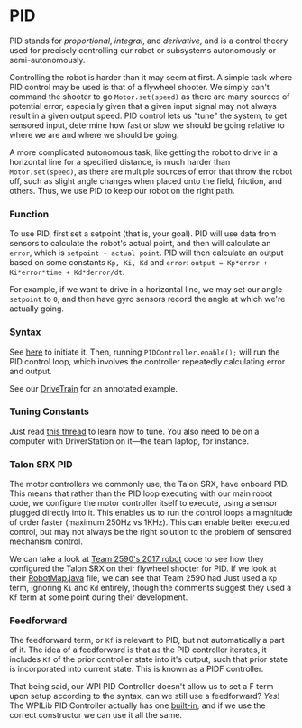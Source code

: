 # PID

PID stands for *proportional*, *integral*, and *derivative*, and is a control theory used for precisely controlling our robot or subsystems autonomously or semi-autonomously. 

Controlling the robot is harder than it may seem at first. A simple task where PID control may be used is that of a flywheel shooter.  We simply can't command the shooter to go `Motor.set(speed)` as there are many sources of potential error, especially given that a given input signal may not always result in a given output speed.  PID control lets us "tune" the system, to get sensored input, determine how fast or slow we should be going relative to where we are and where we should be going.

A more complicated autonomous task, like getting the robot to drive in a horizontal line for a specified distance, is much harder than `Motor.set(speed)`, as there are multiple sources of error that throw the robot off, such as slight angle changes when placed onto the field, friction, and others. Thus, we use PID to keep our robot on the right path.

### Function

To use PID, first set a setpoint (that is, your goal). PID will use data from sensors to calculate the robot's actual point,
and then will calculate an `error`, which is `setpoint - actual point`. PID will then calculate an output based on some 
constants `Kp, Ki, Kd` and `error`: `output = Kp*error + Ki*error*time + Kd*derror/dt`. 

For example, if we want to drive in a horizontal line, we may set our angle `setpoint` to `0`, and then have gyro sensors 
record the angle at which we're actually going. 

### Syntax

See [here](http://first.wpi.edu/FRC/roborio/release/docs/java/edu/wpi/first/wpilibj/PIDController.html) to initiate it.
Then, running `PIDController.enable();` will run the PID control loop, which involves the controller repeatedly calculating 
error and output. 

See our [DriveTrain](https://github.com/FRC1257/2018JavaRewrite/blob/master/src/main/java/org/usfirst/frc/team1257/robot/subsystems/DriveTrain.java)
for an annotated example.

### Tuning Constants

Just read [this thread](https://robotics.stackexchange.com/questions/167/what-are-good-strategies-for-tuning-pid-loops) to learn how to tune. You also need to be on a computer with DriverStation on it—the team laptop, for instance.


### Talon SRX PID

The motor controllers we commonly use, the Talon SRX, have onboard PID.  This means that rather than the PID loop executing with our main robot code, we configure the motor controller itself to execute, using a sensor plugged directly into it.  This enables us to run the control loops a magnitude of order faster (maximum 250Hz vs 1KHz).  This can enable better executed control, but may not always be the right solution to the problem of sensored mechanism control.

We can take a look at [Team 2590's 2017 robot](https://github.com/Team2590/FRC2590-2017/blob/master/src/org/usfirst/frc/team2590/subsystem/Shooter.java#L63) code to see how they configured the Talon SRX on their flywheel shooter for PID.  If we look at their [RobotMap.java](https://github.com/Team2590/FRC2590-2017/blob/master/src/org/usfirst/frc/team2590/robot/RobotMap.java#L35) file, we can see that Team 2590 had Just used a `Kp` term, ignoring `Ki` and `Kd` entirely, though the comments suggest they used a `Kf` term at some point during their development.

### Feedforward

The feedforward term, or `Kf` is relevant to PID, but not automatically a part of it.  The idea of a feedforward is that as the PID controller iterates, it includes `Kf` of the prior controller state into it's output, such that prior state is incorporated into current state.  This is known as a PIDF controller.

That being said, our WPI PID Controller doesn't allow us to set a F term upon setup according to the syntax, can we still use a feedforward?  *Yes!*  The WPILib PID Controller actually has one [built-in](https://github.com/wpilibsuite/allwpilib/blob/59700882f1b17d56abec4755a2009c56eec6a28b/wpilibj/src/main/java/edu/wpi/first/wpilibj/PIDController.java#L40), and if we use the correct constructor we can use it all the same.

